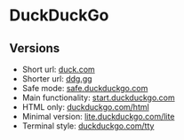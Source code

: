 # DuckDuckGo

## Versions
* Short url: [duck.com](duck.com)
* Shorter url: [ddg.gg](ddg.gg)
* Safe mode: [safe.duckduckgo.com](safe.duckduckgo.com)
* Main functionality: [start.duckduckgo.com](start.duckduckgo.com)
* HTML only: [duckduckgo.com/html](duckduckgo.com/html)
* Minimal version: [lite.duckduckgo.com/lite](lite.duckduckgo.com/lite)
* Terminal style: [duckduckgo.com/tty](duckduckgo.com/tty)
